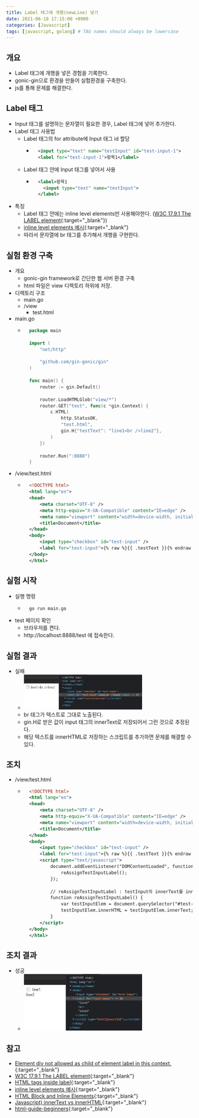 ```yaml
---
title: Label 태그에 개행(newLine) 넣기
date: 2021-06-18 17:15:00 +0900
categories: [Javascript]
tags: [javascript, golang] # TAG names should always be lowercase
---
```


## 개요
- Label 태그에 개행을 넣은 경험을 기록한다.
- gonic-gin으로 환경을 만들어 실험환경을 구축한다.
- js를 통해 문제를 해결한다.

## Label 태그
- Input 태그를 설명하는 문자열이 필요한 경우, Label 태그에 넣어 추가한다.
- Label 태그 사용법
    - Label 태그의 for attribute에 Input 태그 id 할당
        - ~~~ xml
            <input type="text" name="testInput" id="test-input-1">
            <label for="test-input-1">항목1</label>
            ~~~
    - Label 태그 안에 Input 태그를 넣어서 사용
        - ~~~ xml
            <label>항목1
              <input type="text" name="testInput">
            </label>
            ~~~
- 특징
    - Label 태그 안에는 inline level elements만 사용해야한다. ([W3C 17.9.1 The LABEL element](https://www.w3.org/TR/html4/interact/forms.html#h-17.9.1){:target="\_blank"})
    - [inline level elements 예시](http://web.simmons.edu/~grovesd/comm244/notes/week4/block-inline){:target="\_blank"}
    - 따라서 문자열에 br 태그를 추가해서 개행을 구현한다.

## 실험 환경 구축
- 개요
    - gonic-gin framework로 간단한 웹 서버 환경 구축
    - html 파일은 view 디렉토리 하위에 저장.
- 디렉토리 구조
    - main.go
    - /view
        - test.html
- main.go
    - ~~~ go
        package main

        import (
            "net/http"

            "github.com/gin-gonic/gin"
        )

        func main() {
            router := gin.Default()

            router.LoadHTMLGlob("view/*")
            router.GET("test", func(c *gin.Context) {
                c.HTML(
                    http.StatusOK, 
                    "test.html", 
                    gin.H{"testText": "line1<br />line2"},
                )
            })

            router.Run(":8888")
        }
        ~~~
- /view/test.html
    - ~~~ xml
        <!DOCTYPE html>
        <html lang="en">
        <head>
            <meta charset="UTF-8" />
            <meta http-equiv="X-UA-Compatible" content="IE=edge" />
            <meta name="viewport" content="width=device-width, initial-scale=1.0" />
            <title>Document</title>
        </head>
        <body>
            <input type="checkbox" id="test-input" />
            <label for="test-input">{% raw %}{{ .testText }}{% endraw %}</label>
        </body>
        </html>
        ~~~

## 실험 시작
- 실행 명령
    - ~~~bash
        go run main.go
        ~~~
- test 페이지 확인
    - 브라우저를 켠다.
    - http://localhost:8888/test 에 접속한다.

## 실험 결과
- 실패
    - <a href="/assets/img/2021-06-18-apply-innerHTML-in-label-tag/00-fail-page.jpg" target="_blank"><img src="/assets/img/2021-06-18-apply-innerHTML-in-label-tag/00-fail-page.jpg" width="70%"></a> 
    - br 태그가 텍스트로 그대로 노출된다.
    - gin.H로 받은 값이 input 태그의 innerText로 저장되어서 그런 것으로 추정된다.
    - 해당 텍스트를 innerHTML로 저장하는 스크립트를 추가하면 문제를 해결할 수 있다.

## 조치
- /view/test.html
    - ~~~ xml
        <!DOCTYPE html>
        <html lang="en">
        <head>
            <meta charset="UTF-8" />
            <meta http-equiv="X-UA-Compatible" content="IE=edge" />
            <meta name="viewport" content="width=device-width, initial-scale=1.0" />
            <title>Document</title>
        </head>
        <body>
            <input type="checkbox" id="test-input" />
            <label for="test-input">{% raw %}{{ .testText }}{% endraw %}</label>
            <script type="text/javascript">
                document.addEventListener("DOMContentLoaded", function () {
                    reAssignTestInputLabel();
                });

                // reAssignTestInputLabel : testInput의 innerText를 innerHTML로 변경.
                function reAssignTestInputLabel() {
                    var testInputElem = document.querySelector("#test-input + label");
                    testInputElem.innerHTML = testInputElem.innerText;
                }
            </script>
        </body>
        </html>
        ~~~

## 조치 결과
- 성공
    - <a href="/assets/img/2021-06-18-apply-innerHTML-in-label-tag/01-success-page.jpg" target="_blank"><img src="/assets/img/2021-06-18-apply-innerHTML-in-label-tag/01-success-page.jpg" width="70%"></a> 


## 참고
- [Element div not allowed as child of element label in this context.](https://www.sitepoint.com/community/t/element-div-not-allowed-as-child-of-element-label-in-this-context-suppressing-further-errors-from-this-subtree/257008/6){:target="\_blank"}
- [W3C 17.9.1 The LABEL element](https://www.w3.org/TR/html4/interact/forms.html#h-17.9.1){:target="\_blank"}
- [HTML tags inside label](https://stackoverflow.com/questions/4461942/html-tags-inside-label){:target="\_blank"}
- [inline level elements 예시](http://web.simmons.edu/~grovesd/comm244/notes/week4/block-inline){:target="\_blank"}
- [HTML Block and Inline Elements](https://www.w3schools.com/html/html_blocks.asp){:target="\_blank"}
- [Javascript) innerText vs innerHTML](https://hi098123.tistory.com/83){:target="\_blank"}
- [html-guide-beginners](https://www.websiteplanet.com/blog/html-guide-beginners/){:target="\_blank"}
